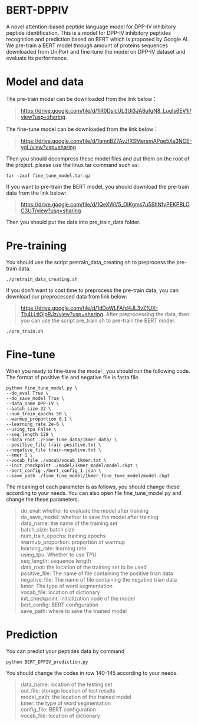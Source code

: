 # BERT-DPPIV
A novel attention-based peptide language model for DPP-IV inhibitory peptide identification.
This is a model for DPP-IV inhibitory peptides recognition and prediction based on BERT which is proposed by Google AI. We pre-train a BERT model through amount of proteins sequences downloaded from UniPort and fine-tune the model on DPP-IV dataset and evaluate its performance.
# Model and data
The pre-train model can be downloaded from the link below：
>https://drive.google.com/file/d/1lR0DslcUL3Ui3JA6ufgN8_LugIs6EV1I/view?usp=sharing.

The fine-tune model can be downloaded from the link below：
>https://drive.google.com/file/d/1qmnBZ7AvJfXSMersmAPge5Xe3NCE-ygL/view?usp=sharing.

Then you should decompress these model files and put them on the root of the project. please use the linux tar command such as:
```
tar -zxvf fine_tune_model.tar.gz
```
If you want to pre-train the BERT model, you should download the pre-train data from the link below:
>https://drive.google.com/file/d/1QeXWV5_OIKgms7u5ShNfvPEKPBLOC3UT/view?usp=sharing. 

Then you should put the data into pre_train_data folder.
# Pre-training

You should use the script pretrain_data_creating.sh to preprocess the pre-train data.

```
./pretrain_data_creating.sh
```
If you don't want to cost time to preprocess the pre-train data, you can download our preprocessed data from link below:
>https://drive.google.com/file/d/1dDoWLFAfd4JL3vZfUX-Tb4LLtlOjpRJz/view?usp=sharing.
After preprocessing the data, then you can use the script pre_train.sh to pre-train the BERT model.
```
./pre_train.sh
```
# Fine-tune
When you ready to fine-tune the model , you should run the following code. The format of positive file and negative file is fasta file.
```
python fine_tune_model.py \
--do_eval True \
--do_save_model True \
--data_name DPP-IV \
--batch_size 32 \
--num_train_epochs 50 \
--warmup_proportion 0.1 \
--learning_rate 2e-6 \
--using_tpu False \
--seq_length 128 \
--data_root ./Fine_tune_data/1kmer_data/ \
--positive_file train-positive.txt \
--negative_file train-negative.txt \
--kmer 1 \
--vocab_file ./vocab/vocab_1kmer.txt \
--init_checkpoint ./model/1kmer_model/model.ckpt \
--bert_config ./bert_config_1.json \
--save_path ./fine_tune_model/1kmer_fine_tune_model/model.ckpt
```
The meaning of each parameter is as follows, you should change these according to your needs. You can also open file fine_tune_model.py and change the  these parameters.

> do_eval: whether to evaluate the model after training\
> do_save_model: whether to save the model after training\
> data_name: the name of the training set\
> batch_size: batch size\
> num_train_epochs: training epochs\
> warmup_proportion: proportion of warmup\
> learning_rate: learning rate\
> using_tpu: Whether to use TPU\
> seq_length: sequence length\
> data_root: the location of the training set to be used\
> positive_file: The name of file containing the positive trian data\
> negative_file: The name of file containing the negative trian data\
> kmer: The type of word segmentation\
> vocab_file: location of dictionary\
> init_checkpoint: initialization node of the model\
> bert_config: BERT configuration\
> save_path: where to save the trained model

# Prediction

You can predict your peptides data by command

```
python BERT_DPPIV_prediction.py
```

You should change the codes in row 140-145 according to your needs.

> data_name: location of the testing set\
> out_file: storage location of test results\
> model_path: the location of the trained model\
> kmer: the type of word segmentation\
> config_file: BERT configuration\
> vocab_file: location of dictionary
